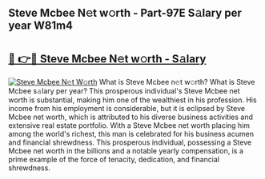 ## Steve Mcbee N𝚎t w𝚘rth - Part-97E S𝚊lary per year W81m4

# <h2><a href="http://gc4gmf.nevu.top/?p=Steve+Mcbee">🔗 👉🔴 Steve Mcbee N𝚎t w𝚘rth - S𝚊lary</a></h2>

[![Steve Mcbee N𝚎t W𝚘rth](https://i.imgur.com/Oavwk0R.jpeg)](http://gc4gmf.nevu.top/?p=Steve+Mcbee)
What is Steve Mcbee n𝚎t w𝚘rth? What is Steve Mcbee s𝚊lary per year?
This prosperous individual's Steve Mcbee net worth is substantial, making him one of the wealthiest in his profession. His income from his employment is considerable, but it is eclipsed by Steve Mcbee net worth, which is attributed to his diverse business activities and extensive real estate portfolio. With a Steve Mcbee net worth placing him among the world's richest, this man is celebrated for his business acumen and financial shrewdness. This prosperous individual, possessing a Steve Mcbee net worth in the billions and a notable yearly compensation, is a prime example of the force of tenacity, dedication, and financial shrewdness.
